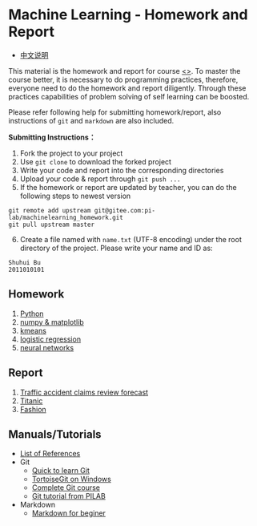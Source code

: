 # Machine Learning - Homework and Report

* [中文说明](README_CN.md)

This material is the homework and report for course [<<Machine Learning>>](https://gitee.com/pi-lab/machinelearning_notebook). To master the course better, it is necessary to do programming practices, therefore, everyone need to do the homework and report diligently. Through these practices capabilities of problem solving of self learning can be boosted. 

Please refer following help for submitting homework/report, also instructions of `git` and `markdown` are also included.


**Submitting Instructions：**

1. Fork the project to your project
2. Use `git clone` to download the forked project
3. Write your code and report into the corresponding directories
4. Upload your code & report through `git push ...`
5. If the homework or report are updated by teacher, you can do the following steps to newest version
```
git remote add upstream git@gitee.com:pi-lab/machinelearning_homework.git
git pull upstream master
```
6. Create a file named with `name.txt` (UTF-8 encoding) under the root directory of the project. Please write your name and ID as:
```
Shuhui Bu
2011010101
```



## Homework

1. [Python](homework_01_python/README_EN.md)
2. [numpy & matplotlib](homework_02_numpy_matplotlib/README_EN.md)
3. [kmeans](homework_03_kmeans/README_EN.md)
4. [logistic regression](homework_04_logistic_regression/README_EN.md)
5. [neural networks](homework_05_nn/README_EN.md)



## Report

1. [Traffic accident claims review forecast](report_01_accident_claims/README_EN.md)
2. [Titanic](report_02_Titanic/README_EN.md)
3. [Fashion](report_03_Fashion/README_EN.md)



## Manuals/Tutorials
* [List of References](https://gitee.com/pi-lab/machinelearning_notebook/blob/master/References.md)
* Git
  * [Quick to learn Git](https://my.oschina.net/dxqr/blog/134811)
  * [TortoiseGit on Windows](https://my.oschina.net/longxuu/blog/141699)
  * [Complete Git course](https://www.liaoxuefeng.com/wiki/0013739516305929606dd18361248578c67b8067c8c017b000)
  * [Git tutorial from PILAB](help/Git使用教程_PILAB.pdf)
* Markdown
  * [Markdown for beginer](https://www.jianshu.com/p/1e402922ee32)

